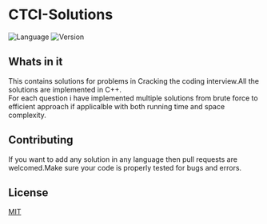 # CTCI-Solutions
![Language](https://img.shields.io/badge/Language-C%2B%2B-brightgreen) ![Version](https://img.shields.io/badge/Version-1.0-red)

## Whats in it
 This contains solutions for problems in Cracking the coding interview.All the solutions are implemented in C++.  
 For each question i have implemented multiple solutions from brute force to efficient approach if applicalble with both running time and
 space complexity.
## Contributing
If you want to add any solution in any language then pull requests are welcomed.Make sure your code is properly tested for bugs and
errors.
## License
[MIT](https://choosealicense.com/licenses/mit/)
